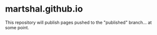 # martshal.github.io
This repository will publish pages pushed to the "published" branch... at some point.
